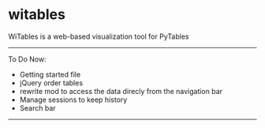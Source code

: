 witables
========

WiTables is a web-based visualization tool for PyTables

--------
To Do Now:

* Getting started file
* jQuery order tables
* rewrite mod to access the data direcly from the navigation bar
* Manage sessions to keep history
* Search bar


--------

